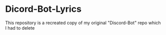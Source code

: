 # Dicord-Bot-Lyrics
 
This repository is a recreated copy of my original "Discord-Bot" repo which I had to delete
